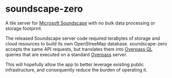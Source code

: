 # soundscape-zero

A tile server for [Microsoft Soundscape](https://github.com/microsoft/soundscape/)
with no bulk data processing or storage footprint.

The released Soundscape server code required terabytes of storage and cloud
resources to build its own OpenStreeMap database. soundscape-zero accepts the
same API requests, but translates them into
[Overpass QL](https://wiki.openstreetmap.org/wiki/Overpass_API/Overpass_QL)
queries that are executed on a standard
[Overpass](https://wiki.openstreetmap.org/wiki/Overpass_API) server.

This will hopefully allow the app to better leverage existing public
infrastructure, and consequently reduce the burden of operating it.
